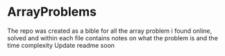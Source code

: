 # ArrayProblems
The repo was created as a bible for all the array problem i found online, solved and within each file contains notes on what the problem is and the time complexity
Update readme soon
